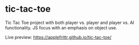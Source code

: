# tic-tac-toe

Tic Tac Toe project with both player vs. player and player vs. AI functionality.  JS focus with an emphasis on object use.

Live preview: https://applefrittr.github.io/tic-tac-toe/
